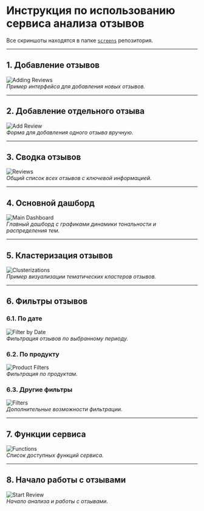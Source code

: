 # Инструкция по использованию сервиса анализа отзывов

Все скриншоты находятся в папке [`screens`](./screens) репозитория.

---


## 1. Добавление отзывов

![Adding Reviews](screens/addingreviews.jpg)  
*Пример интерфейса для добавления новых отзывов.*

---

## 2. Добавление отдельного отзыва

![Add Review](screens/addreview.jpg)  
*Форма для добавления одного отзыва вручную.*

---

## 3. Сводка отзывов

![Reviews](screens/reviews.jpg)  
*Общий список всех отзывов с ключевой информацией.*

---

## 4. Основной дашборд

![Main Dashboard](screens/maindashbord.jpg)  
*Главный дашборд с графиками динамики тональности и распределения тем.*

---

## 5. Кластеризация отзывов

![Clusterizations](screens/clusterizations.jpg)  
*Пример визуализации тематических кластеров отзывов.*

---

## 6. Фильтры отзывов

### 6.1. По дате
![Filter by Date](screens/filterreviewdate.jpg)  
*Фильтрация отзывов по выбранному периоду.*

### 6.2. По продукту
![Product Filters](screens/product_filtres.jpg)  
*Фильтрация по продуктам.*

### 6.3. Другие фильтры
![Filters](screens/filters.jpg)  
*Дополнительные возможности фильтрации.*

---

## 7. Функции сервиса

![Functions](screens/functions.jpg)  
*Список доступных функций сервиса.*

---

## 8. Начало работы с отзывами

![Start Review](screens/startreview.jpg)  
*Начало анализа и работы с отзывами.*
